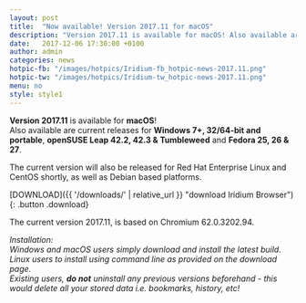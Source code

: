 ```yaml
---
layout: post
title:  "Now available! Version 2017.11 for macOS"
description: "Version 2017.11 is available for macOS! Also available are current releases for Windows 7+, 32/64-bit and portable, openSUSE Leap 42.2, 42.3 & Tumbleweed and Fedora 25, 26 & 27."
date:   2017-12-06 17:30:00 +0100
author:	admin
categories: news
hotpic-fb: "/images/hotpics/Iridium-fb_hotpic-news-2017.11.png"
hotpic-tw: "/images/hotpics/Iridium-tw_hotpic-news-2017.11.png"
menu: no
style: style1
---
```


**Version 2017.11** is available for **macOS**!     
Also available are current releases for **Windows 7+, 32/64-bit and portable**, **openSUSE Leap 42.2, 42.3 & Tumbleweed** and **Fedora 25, 26 & 27**.    
<!--break-->
The current version will also be released for Red Hat Enterprise Linux and CentOS shortly, as well as Debian based platforms.     

     
[DOWNLOAD]({{ '/downloads/' | relative_url }} "download Iridium Browser"){: .button .download}     
	  
The current version 2017.11, is based on Chromium 62.0.3202.94.     
      
*Installation:    
Windows and macOS users simply download and install the latest build.     
Linux users to install using command line as provided on the download page.     
Existing users, **do not** uninstall any previous versions beforehand - this would delete all your stored data i.e. bookmarks, history, etc!*
